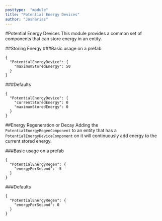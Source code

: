 ```yaml
---
posttype:  "module"  
title: "Potential Energy Devices"
author: "Josharias"
---
```

#Potential Energy Devices
This module provides a common set of components that can store energy in an entity.

##Storing Energy
###Basic usage on a prefab
```
{
  "PotentialEnergyDevice": {
    "maximumStoredEnergy": 50
  }
}
```

###Defaults
```
{
  "PotentialEnergyDevice": {
    "currentStoredEnergy": 0
    "maximumStoredEnergy": 0
  }
}
```

##Energy Regeneration or Decay
Adding the ```PotentialEnergyRegenComponent``` to an entity that has a ```PotentialEnergyDeviceComponent``` on it will continuously add energy to the current stored energy.
 
###Basic usage on a prefab
```
{
  "PotentialEnergyRegen": {
    "energyPerSecond": -5
  }
}
```

###Defaults
```
{
  "PotentialEnergyRegen": {
    "energyPerSecond": 0
  }
}
```
